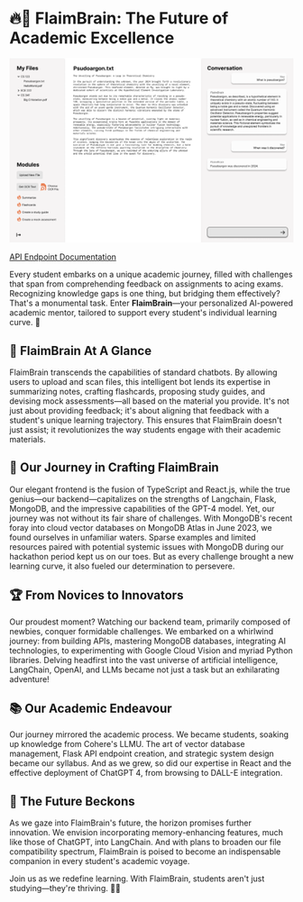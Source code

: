 # 🔥🧠 FlaimBrain: The Future of Academic Excellence

![FlaimBrain Image](/images/flaimbrain.png)

[API Endpoint Documentation](https://documenter.getpostman.com/view/16996416/2s9Y)

Every student embarks on a unique academic journey, filled with challenges that span from comprehending feedback on assignments to acing exams. Recognizing knowledge gaps is one thing, but bridging them effectively? That's a monumental task. Enter **FlaimBrain**—your personalized AI-powered academic mentor, tailored to support every student's individual learning curve. 🚀

## 🤖 FlaimBrain At A Glance

FlaimBrain transcends the capabilities of standard chatbots. By allowing users to upload and scan files, this intelligent bot lends its expertise in summarizing notes, crafting flashcards, proposing study guides, and devising mock assessments—all based on the material you provide. It's not just about providing feedback; it's about aligning that feedback with a student's unique learning trajectory. This ensures that FlaimBrain doesn't just assist; it revolutionizes the way students engage with their academic materials.

## 🔧 Our Journey in Crafting FlaimBrain

Our elegant frontend is the fusion of TypeScript and React.js, while the true genius—our backend—capitalizes on the strengths of Langchain, Flask, MongoDB, and the impressive capabilities of the GPT-4 model. Yet, our journey was not without its fair share of challenges. With MongoDB's recent foray into cloud vector databases on MongoDB Atlas in June 2023, we found ourselves in unfamiliar waters. Sparse examples and limited resources paired with potential systemic issues with MongoDB during our hackathon period kept us on our toes. But as every challenge brought a new learning curve, it also fueled our determination to persevere.

## 🏆 From Novices to Innovators

Our proudest moment? Watching our backend team, primarily composed of newbies, conquer formidable challenges. We embarked on a whirlwind journey: from building APIs, mastering MongoDB databases, integrating AI technologies, to experimenting with Google Cloud Vision and myriad Python libraries. Delving headfirst into the vast universe of artificial intelligence, LangChain, OpenAI, and LLMs became not just a task but an exhilarating adventure!

## 📚 Our Academic Endeavour

Our journey mirrored the academic process. We became students, soaking up knowledge from Cohere's LLMU. The art of vector database management, Flask API endpoint creation, and strategic system design became our syllabus. And as we grew, so did our expertise in React and the effective deployment of ChatGPT 4, from browsing to DALL-E integration.

## 🚀 The Future Beckons

As we gaze into FlaimBrain's future, the horizon promises further innovation. We envision incorporating memory-enhancing features, much like those of ChatGPT, into LangChain. And with plans to broaden our file compatibility spectrum, FlaimBrain is poised to become an indispensable companion in every student's academic voyage.

Join us as we redefine learning. With FlaimBrain, students aren't just studying—they're thriving. 📖🤝
